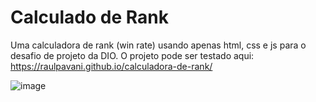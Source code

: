 # Calculado de Rank
Uma calculadora de rank (win rate) usando apenas html, css e js para o desafio de projeto da DIO.
O projeto pode ser testado aqui: https://raulpavani.github.io/calculadora-de-rank/

![image](https://github.com/RaulPavani/calculadora-de-rank/assets/40846165/a3ee8590-6166-4688-adfc-2b82040ec675)
